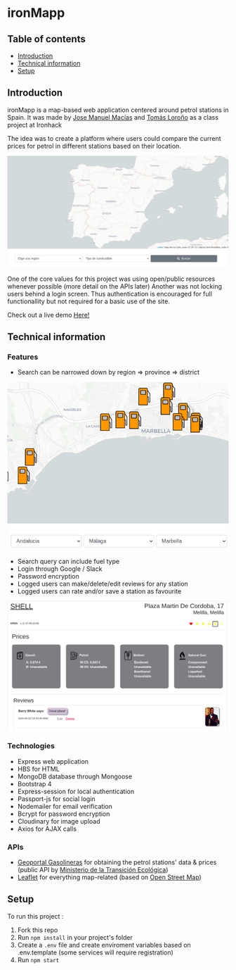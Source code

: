 # ironMapp	

## Table of contents
* [Introduction](#introduction)
* [Technical information](#technical-information)
* [Setup](#setup)

## Introduction
ironMapp is a map-based web application centered around petrol stations in Spain. It was made by [Jose Manuel Macías](https://github.com/josmac) and  [Tomás Loroño](https://github.com/TL-Garcia) as a class project at Ironhack

The idea was to create a platform where users could compare the current prices for petrol in different stations based on their location. 

![Map view](./screenshots/map.png)

One of the core values for this project was using open/public resources whenever possible (more detail on the APIs later)
Another was not locking users behind a login screen. Thus authentication is encouraged for full functionallity but not required for a basic use of the site.

Check out a live demo [Here!](https://iron-mapp.herokuapp.com/)

## Technical information

### Features
* Search can be narrowed down by region => province => district 

![Map Popups](./screenshots/map_popups.png)

* Search query can include fuel type
* Login through Google / Slack
* Password encryption
* Logged users can make/delete/edit reviews for any station
* Logged users can rate and/or save a station as favourite

![Station Details](./screenshots/station_details.png)

### Technologies
* Express web application 
* HBS for HTML 
* MongoDB database through Mongoose
* Bootstrap 4
* Express-session for local authentication
* Passport-js for social login
* Nodemailer for email verification
* Bcrypt for password encryption
* Cloudinary for image upload
* Axios for AJAX calls 

### APIs
* [Geoportal Gasolineras](https://geoportalgasolineras.es/) for obtaining the petrol stations' data & prices  (public API by [Ministerio de la Transición Ecológica](https://energia.gob.es/))
* [Leaflet](https://leafletjs.com/) for everything map-related (based on [Open Street Map](https://www.openstreetmap.org/))


## Setup 
To run this project : 

1.  Fork this repo
2.  Run `npm install` in your project's folder
3.  Create a `.env` file and create enviroment variables based on .env.template (some services will require registration)
4.  Run  `npm start`
